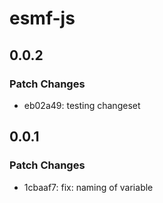 # esmf-js

## 0.0.2

### Patch Changes

- eb02a49: testing changeset

## 0.0.1

### Patch Changes

- 1cbaaf7: fix: naming of variable
